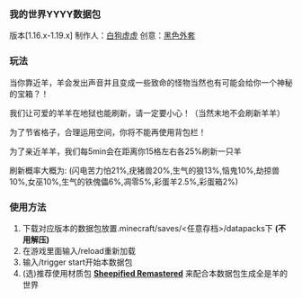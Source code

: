 
### 我的世界YYYY数据包

版本[1.16.x-1.19.x]
制作人：[白狗虚虚](https://space.bilibili.com/19312722?spm_id_from=333.1007.0.0)
创意：[黑色外套](https://space.bilibili.com/24950800/?spm_id_from=333.999.0.0)


### 玩法
当你靠近羊，羊会发出声音并且变成一些致命的怪物当然也有可能会给你一个神秘的宝箱？！

我们让可爱的羊羊在地狱也能刷新，请一定要小心！（当然末地不会刷新羊羊）

为了节省格子，合理运用空间，你将不能再使用背包栏！

为了亲近羊羊，我们每5min会在距离你15格左右各25%刷新一只羊

刷新概率大概为:
(闪电苦力怕21%,疣猪兽20%,生气的狼13%,恼鬼10%,劫掠兽10%,女巫10%,生气的铁傀儡6%,凋零5%,彩蛋羊2.5%,彩蛋箱2%)


### 使用方法
1. 下载对应版本的数据包放置.minecraft/saves/<任意存档>/datapacks下 **(不用解压)** 
2. 在游戏里面输入/reload重新加载
3. 输入/trigger start开始本数据包
4. (选)推荐使用材质包 **[Sheepified Remastered](https://www.curseforge.com/minecraft/texture-packs/sheepified-remastered/)** 来配合本数据包生成全是羊的世界
